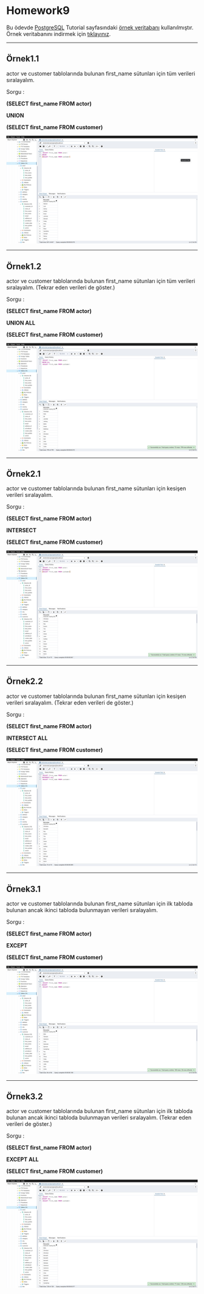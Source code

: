 # Homework9

Bu ödevde [PostgreSQL](https://www.postgresqltutorial.com/) Tutorial sayfasındaki [örnek veritabanı](https://www.postgresqltutorial.com/postgresql-getting-started/postgresql-sample-database/) kullanılmıştır.
Örnek veritabanını indirmek için [tıklayınız](https://www.postgresqltutorial.com/wp-content/uploads/2019/05/dvdrental.zip).

------

## Örnek1.1

actor ve customer tablolarında bulunan first_name sütunları için tüm verileri sıralayalım.

Sorgu : 

**(SELECT first_name FROM actor)**

**UNION**

**(SELECT first_name FROM customer)**

![Github](assets/answer1.1.png)

-----

## Örnek1.2

actor ve customer tablolarında bulunan first_name sütunları için tüm verileri sıralayalım. (Tekrar eden verileri de göster.)

Sorgu : 

**(SELECT first_name FROM actor)**

**UNION ALL**

**(SELECT first_name FROM customer)**

![Github](assets/answer1.2.png)

-----

## Örnek2.1

actor ve customer tablolarında bulunan first_name sütunları için kesişen verileri sıralayalım.

Sorgu : 

**(SELECT first_name FROM actor)**

**INTERSECT**

**(SELECT first_name FROM customer)**

![Github](assets/answer2.1.png)

-----

## Örnek2.2

actor ve customer tablolarında bulunan first_name sütunları için kesişen verileri sıralayalım. (Tekrar eden verileri de göster.)

Sorgu : 

**(SELECT first_name FROM actor)**

**INTERSECT ALL**

**(SELECT first_name FROM customer)**

![Github](assets/answer2.2.png)

-----

## Örnek3.1

actor ve customer tablolarında bulunan first_name sütunları için ilk tabloda bulunan ancak ikinci tabloda bulunmayan verileri sıralayalım.

Sorgu : 

**(SELECT first_name FROM actor)**

**EXCEPT**

**(SELECT first_name FROM customer)**

![Github](assets/answer3.1.png)

-----

## Örnek3.2

actor ve customer tablolarında bulunan first_name sütunları için ilk tabloda bulunan ancak ikinci tabloda bulunmayan verileri sıralayalım. (Tekrar eden verileri de göster.)

Sorgu : 

**(SELECT first_name FROM actor)**

**EXCEPT ALL**

**(SELECT first_name FROM customer)**

![Github](assets/answer3.2.png)